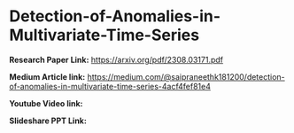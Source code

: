 # Detection-of-Anomalies-in-Multivariate-Time-Series

**Research Paper Link:**
https://arxiv.org/pdf/2308.03171.pdf

**Medium Article link:**
https://medium.com/@saipraneethk181200/detection-of-anomalies-in-multivariate-time-series-4acf4fef81e4

**Youtube Video link:**


**Slideshare PPT Link:**
